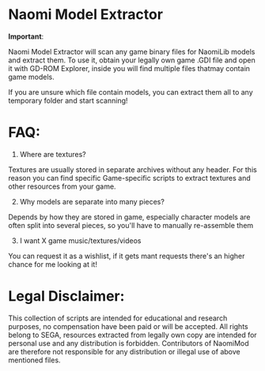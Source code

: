 # Naomi Model Extractor

**Important**:

Naomi Model Extractor will scan any game binary files for NaomiLib models and extract them.
To use it, obtain your legally own game .GDI file and open it with GD-ROM Explorer, inside you will find multiple files thatmay contain game models.

If you are unsure which file contain models, you can extract them all to any temporary folder and start scanning!

# FAQ:

1) Where are textures?

Textures are usually stored in separate archives without any header.
For this reason you can find specific Game-specific scripts to extract textures and other resources from your game.


2) Why models are separate into many pieces?

Depends by how they are stored in game, especially character models are often split into several pieces, so you'll have to manually re-assemble them


3) I want X game music/textures/videos

You can request it as a wishlist, if it gets mant requests there's an higher chance for me looking at it!


# Legal Disclaimer:

This collection of scripts are intended for educational and research purposes, no compensation have been paid or will be accepted.
All rights belong to SEGA, resources extracted from legally own copy are intended for personal use and any distribution is forbidden.
Contributors of NaomiMod are therefore not responsible for any distribution or illegal use of above mentioned files.

